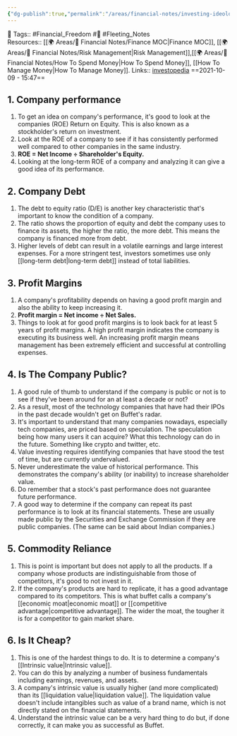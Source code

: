 ```yaml
---
{"dg-publish":true,"permalink":"/areas/financial-notes/investing-ideology-of-warren-buffett/","dgPassFrontmatter":true,"noteIcon":"3","created":"2023-11-14T21:08:39.837+05:30","updated":"2023-12-19T20:17:37.816+05:30"}
---
```


🧶 Tags:: #Financial_Freedom #🌱 #Fleeting_Notes  
Resources:: [[🌍 Areas/💸 Financial Notes/Finance MOC\|Finance MOC]], [[🌍 Areas/💸 Financial Notes/Risk Management\|Risk Management]],[[🌍 Areas/💸 Financial Notes/How To Spend Money\|How To Spend Money]], [[How To Manage Money\|How To Manage Money]].
Links:: [investopedia](https://www.investopedia.com/articles/01/071801.asp)
==2021-10-09 - 15:47==

## 1. Company performance
1. To get an idea on company's performance, it's good to look at the companies (ROE) Return on Equity. This is also known as a stockholder's return on investment.
2. Look at the ROE of a company to see if it has consistently performed well compared to other companies in the same industry.
3. **ROE = Net Income ÷ Shareholder's Equity.**
4. Looking at the long-term ROE of a company and analyzing it can give a good idea of its performance.

## 2. Company Debt
1. The debt to equity ratio (D/E) is another key characteristic that's important to know the condition of a company.
2. The ratio shows the proportion of equity and debt the company uses to finance its assets, the higher the ratio, the more debt. This means the company is financed more from debt.
3. Higher levels of debt can result in a volatile earnings and large interest expenses. For a more stringent test, investors sometimes use only [[long-term debt\|long-term debt]] instead of total liabilities.

## 3. Profit Margins
1. A company's profitability depends on having a good profit margin and also the ability to keep increasing it.
2. **Profit margin = Net income ÷ Net Sales.**
3. Things to look at for good profit margins is to look back for at least 5 years of profit margins.
	A high profit margin indicates the company is executing its business well.
	An increasing profit margin means management has been extremely efficient and successful at controlling expenses.

## 4. Is The Company Public?
1. A good rule of thumb to understand if the company is public or not is to see if they've been around for an at least a decade or not?
2. As a result, most of the technology companies that have had their IPOs in the past decade wouldn't get on Buffet's radar.
3. It's important to understand that many companies nowadays, especially tech companies, are priced based on speculation. The speculation being how many users it can acquire? What this technology can do in the future. Something like crypto and twitter, etc.
4. Value investing requires identifying companies that have stood the test of time, but are currently undervalued.
5. Never underestimate the value of historical performance. This demonstrates the company's ability (or inability) to increase shareholder value.
6. Do remember that a stock's past performance does not guarantee future performance.
7. A good way to determine if the company can repeat its past performance is to look at its financial statements. These are usually made public by the Securities and Exchange Commission if they are public companies. (The same can be said about Indian companies.)

## 5. Commodity Reliance
1. This is point is important but does not apply to all the products. If a company whose products are indistinguishable from those of competitors, it's good to not invest in it.
2. If the company's products are hard to replicate, it has a good advantage compared to its competitors. This is what buffet calls a company's [[economic moat\|economic moat]] or [[competitive advantage\|competitive advantage]]. The wider the moat, the tougher it is for a competitor to gain market share.

## 6. Is It Cheap?
1. This is one of the hardest things to do. It is to determine a company's [[Intrinsic value\|Intrinsic value]].
2. You can do this by analyzing a number of business fundamentals including earnings, revenues, and assets.
3. A company's intrinsic value is usually higher (and more complicated) than its [[liquidation value\|liquidation value]]. The liquidation value doesn't include intangibles such as value of a brand name, which is not directly stated on the financial statements.
4. Understand the intrinsic value can be a very hard thing to do but, if done correctly, it can make you as successful as Buffet.